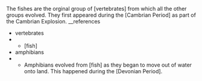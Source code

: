 The fishes are the orginal group of [vertebrates] from which all the other groups evolved. They first appeared during the [Cambrian Period] as part of the Cambrian Explosion.
__references
- vertebrates
- - [fish]
- amphibians
- - Amphibians evolved from [fish] as they began to move out of water onto land. This happened during the [Devonian Period].
